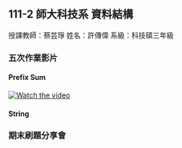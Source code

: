 ## 111-2 師大科技系 資料結構
授課教師：蔡芸琤
姓名：許傳偉
系級：科技碩三年級
### 五次作業影片
#### Prefix Sum
[![Watch the video](https://i.imgur.com/vKb2F1B.png)](https://youtu.be/vt5fpE0bzSY)
#### String
### 期末刷題分享會
